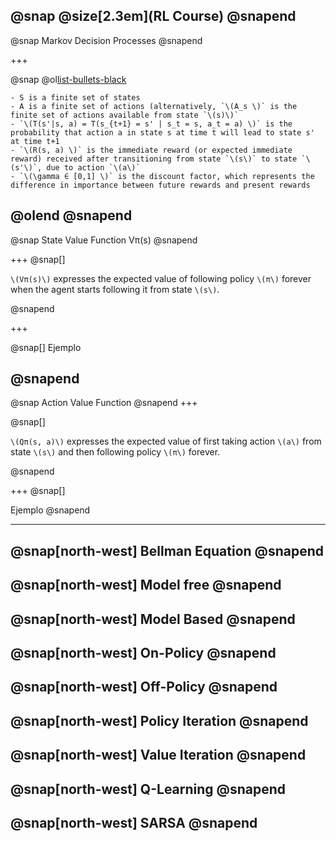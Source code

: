 
@snap
@size[2.3em](RL Course)
@snapend
---
@snap
Markov Decision Processes
@snapend

+++

@snap
@ol[list-bullets-black](false)

	- S is a finite set of states
	- A is a finite set of actions (alternatively, `\(A_s \)` is the finite set of actions available from state `\(s)\)`
	- `\(T(s'|s, a) = T(s_{t+1} = s' | s_t = s, a_t = a) \)` is the probability that action a in state s at time t will lead to state s' at time t+1
	- `\(R(s, a) \)` is the immediate reward (or expected immediate reward) received after transitioning from state `\(s\)` to state `\(s'\)`, due to action `\(a\)`
	- `\(\gamma ∈ [0,1] \)` is the discount factor, which represents the difference in importance between future rewards and present rewards
@olend
@snapend
---

@snap 
State Value Function Vπ(s)
@snapend

+++
@snap[] 

`\(Vπ(s)\)` expresses the expected value of following policy `\(π\)` forever when the agent starts following it from state `\(s\)`.

@snapend

+++

@snap[]
Ejemplo

@snapend
---

@snap 
Action Value Function
@snapend
+++

@snap[] 

`\(Qπ(s, a)\)` expresses the expected value of first taking action `\(a\)` from state `\(s\)` and then following policy `\(π\)` forever.

@snapend

+++
@snap[]

Ejemplo
@snapend


---

@snap[north-west] 
Bellman Equation
@snapend
---

@snap[north-west] 
Model free
@snapend
---

@snap[north-west] 
Model Based
@snapend
---

@snap[north-west] 
On-Policy
@snapend
---

@snap[north-west] 
Off-Policy
@snapend
---

@snap[north-west] 
Policy Iteration
@snapend
---

@snap[north-west] 
Value Iteration
@snapend
---

@snap[north-west] Q-Learning
@snapend
---

@snap[north-west] 
SARSA
@snapend
---
